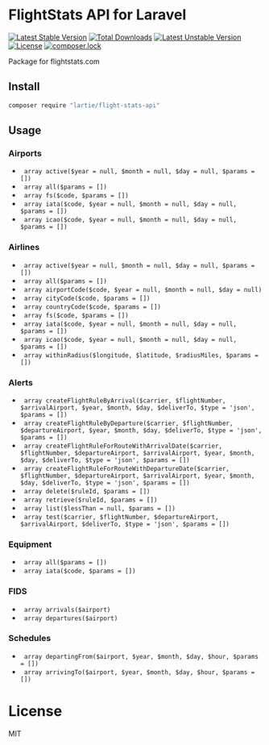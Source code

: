 # FlightStats API for Laravel

[![Latest Stable Version](https://poser.pugx.org/lartie/flight-stats-api/v/stable)](https://packagist.org/packages/lartie/flight-stats-api)
[![Total Downloads](https://poser.pugx.org/lartie/flight-stats-api/downloads)](https://packagist.org/packages/lartie/flight-stats-api)
[![Latest Unstable Version](https://poser.pugx.org/lartie/flight-stats-api/v/unstable)](https://packagist.org/packages/lartie/flight-stats-api)
[![License](https://poser.pugx.org/lartie/flight-stats-api/license)](https://packagist.org/packages/lartie/flight-stats-api)
[![composer.lock](https://poser.pugx.org/lartie/flight-stats-api/composerlock)](https://packagist.org/packages/lartie/flight-stats-api)

Package for flightstats.com

## Install

```sh
composer require "lartie/flight-stats-api"
```

## Usage

### Airports

* ``` array active($year = null, $month = null, $day = null, $params = [])```
* ``` array all($params = [])```
* ``` array fs($code, $params = [])```
* ``` array iata($code, $year = null, $month = null, $day = null, $params = [])```
* ``` array icao($code, $year = null, $month = null, $day = null, $params = [])```

### Airlines

* ``` array active($year = null, $month = null, $day = null, $params = [])```
* ``` array all($params = [])```
* ``` array airportCode($code, $year = null, $month = null, $day = null)```
* ``` array cityCode($code, $params = [])```
* ``` array countryCode($code, $params = [])```
* ``` array fs($code, $params = [])```
* ``` array iata($code, $year = null, $month = null, $day = null, $params = [])```
* ``` array icao($code, $year = null, $month = null, $day = null, $params = [])```
* ``` array withinRadius($longitude, $latitude, $radiusMiles, $params = [])```

### Alerts

* ``` array createFlightRuleByArrival($carrier, $flightNumber, $arrivalAirport, $year, $month, $day, $deliverTo, $type = 'json', $params = [])``` 
* ``` array createFlightRuleByDeparture($carrier, $flightNumber, $departureAirport, $year, $month, $day, $deliverTo, $type = 'json', $params = [])```
* ``` array createFlightRuleForRouteWithArrivalDate($carrier, $flightNumber, $departureAirport, $arrivalAirport, $year, $month, $day, $deliverTo, $type = 'json', $params = [])```
* ``` array createFlightRuleForRouteWithDepartureDate($carrier, $flightNumber, $departureAirport, $arrivalAirport, $year, $month, $day, $deliverTo, $type = 'json', $params = [])```
* ``` array delete($ruleId, $params = [])```
* ``` array retrieve($ruleId, $params = [])```
* ``` array list($lessThan = null, $params = [])```
* ``` array test($carrier, $flightNumber, $departureAirport, $arrivalAirport, $deliverTo, $type = 'json', $params = [])```

### Equipment

* ``` array all($params = [])```
* ``` array iata($code, $params = [])```

### FIDS

* ``` array arrivals($airport)```
* ``` array departures($airport)```

### Schedules

* ``` array departingFrom($airport, $year, $month, $day, $hour, $params = [])```
* ``` array arrivingTo($airport, $year, $month, $day, $hour, $params = [])```

# License
MIT
